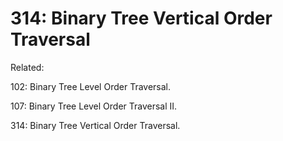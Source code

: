 # 314: Binary Tree Vertical Order Traversal

Related: 

102: Binary Tree Level Order Traversal.

107: Binary Tree Level Order Traversal II.

314: Binary Tree Vertical Order Traversal.
